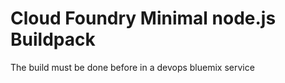 Cloud Foundry Minimal node.js Buildpack
==============================

The build must be done before in a devops bluemix service
